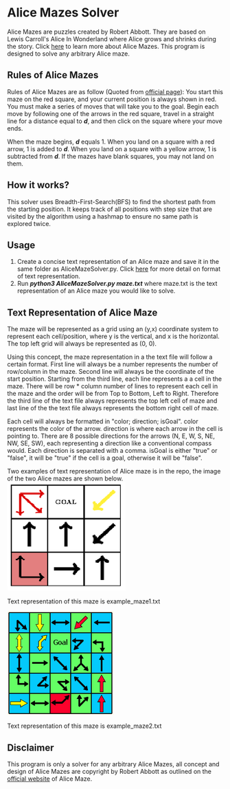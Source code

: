 # Alice Mazes Solver
Alice Mazes are puzzles created by Robert Abbott. They are based on Lewis Carroll's Alice In Wonderland where Alice grows and shrinks during the story. Click [here](http://www.logicmazes.com/alice.html) to learn more about Alice Mazes. This program is designed to solve any arbitrary Alice maze.

## Rules of Alice Mazes
Rules of Alice Mazes are as follow (Quoted from [official page](http://www.logicmazes.com/alice.html)):
You start this maze on the red square, and your current position is always shown in red. You must make a series of moves that will take you to the goal. Begin each move by following one of the arrows in the red square, travel in a straight line for a distance equal to <b><i>d</i></b>, and then click on the square where your move ends.

When the maze begins, <b><i>d</i></b> equals 1. When you land on a square with a red arrow, 1 is added to <b><i>d</i></b>. When you land on a square with a yellow arrow, 1 is subtracted from <b><i>d</i></b>. If the mazes have blank squares, you may not land on them.

## How it works?
This solver uses Breadth-First-Search(BFS) to find the shortest path from the starting position. It keeps track of all positions with step size that are visited by the algorithm using a hashmap to ensure no same path is explored twice.

## Usage
1. Create a concise text representation of an Alice maze and save it in the same folder as AliceMazeSolver.py. Click [here](#text-representation-of-alice-maze) for more detail on format of text representation.
2. Run <b><i>python3 AliceMazeSolver.py maze.txt</i></b> where maze.txt is the text representation of an Alice maze you would like to solve.

## Text Representation of Alice Maze
The maze will be represented as a grid using an (y,x) coordinate system to represent each cell/position,
where y is the vertical, and x is the horizontal. The top left grid will always be represented as (0, 0).

Using this concept, the maze representation in a the text file will follow a certain format. 
First line will always be a number represents the number of row/column in the maze. 
Second line will always be the coordinate of the start position.
Starting from the third line, each line represents a a cell in the maze. There will be row * column number of lines to represent each cell in the maze and the order will
be from Top to Bottom, Left to Right. Therefore the third line of the text file always represents the
top left cell of maze and last line of the the text file always represents the bottom right cell of maze.

Each cell will always be formatted in "color; direction; isGoal". color represents the color of the
arrow. direction is where each arrow in the cell is pointing to. There are 8 possible directions for the arrows (N, E,
W, S, NE, NW, SE, SW), each representing a direction like a conventional compass would. Each
direction is separated with a comma. isGoal is either "true" or "false", it will be "true" if the cell
is a goal, otherwise it will be "false". 

Two examples of text representation of Alice maze is in the repo, the image of the two Alice mazes are shown below.
<img src="./misc/example_maze1.png"/>

Text representation of this maze is example_maze1.txt

<img src="./misc/example_maze2.gif"/>

Text representation of this maze is example_maze2.txt

## Disclaimer
This program is only a solver for any arbitrary Alice Mazes, all concept and design of Alice Mazes are copyright by Robert Abbott as outlined on the [official website](http://www.logicmazes.com/alice.html) of Alice Maze.